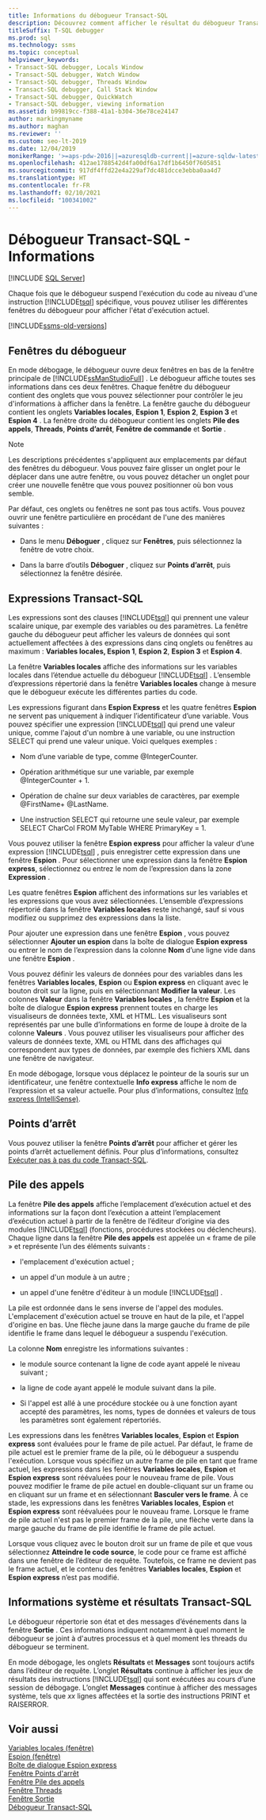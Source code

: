 ```yaml
---
title: Informations du débogueur Transact-SQL
description: Découvrez comment afficher le résultat du débogueur Transact-SQL, incluant des informations telles que les piles d’appels, les threads, les points d’arrêt, le code, les variables et les commandes.
titleSuffix: T-SQL debugger
ms.prod: sql
ms.technology: ssms
ms.topic: conceptual
helpviewer_keywords:
- Transact-SQL debugger, Locals Window
- Transact-SQL debugger, Watch Window
- Transact-SQL debugger, Threads Window
- Transact-SQL debugger, Call Stack Window
- Transact-SQL debugger, QuickWatch
- Transact-SQL debugger, viewing information
ms.assetid: b99819cc-f388-41a1-b304-36e78ce24147
author: markingmyname
ms.author: maghan
ms.reviewer: ''
ms.custom: seo-lt-2019
ms.date: 12/04/2019
monikerRange: '>=aps-pdw-2016||=azuresqldb-current||=azure-sqldw-latest||>=sql-server-2016||>=sql-server-linux-2017||=azuresqldb-mi-current'
ms.openlocfilehash: 412ae1788542d4fa00df6a17df1b6450f7605851
ms.sourcegitcommit: 917df4ffd22e4a229af7dc481dcce3ebba0aa4d7
ms.translationtype: HT
ms.contentlocale: fr-FR
ms.lasthandoff: 02/10/2021
ms.locfileid: "100341002"
---
```

# <a name="transact-sql-debugger---information"></a>Débogueur Transact-SQL - Informations

 [!INCLUDE [SQL Server](../../includes/applies-to-version/sqlserver.md)]

Chaque fois que le débogueur suspend l'exécution du code au niveau d'une instruction [!INCLUDE[tsql](../../includes/tsql-md.md)] spécifique, vous pouvez utiliser les différentes fenêtres du débogueur pour afficher l'état d'exécution actuel. 

[!INCLUDE[ssms-old-versions](../../includes/ssms-old-versions.md)]

## <a name="debugger-windows"></a>Fenêtres du débogueur  

En mode débogage, le débogueur ouvre deux fenêtres en bas de la fenêtre principale de [!INCLUDE[ssManStudioFull](../../includes/ssmanstudiofull-md.md)] . Le débogueur affiche toutes ses informations dans ces deux fenêtres. Chaque fenêtre du débogueur contient des onglets que vous pouvez sélectionner pour contrôler le jeu d'informations à afficher dans la fenêtre. La fenêtre gauche du débogueur contient les onglets **Variables locales**, **Espion 1**, **Espion 2**, **Espion 3** et **Espion 4** . La fenêtre droite du débogueur contient les onglets **Pile des appels**, **Threads**, **Points d’arrêt**, **Fenêtre de commande** et **Sortie** .  
  
> [!NOTE]  
>  Les descriptions précédentes s'appliquent aux emplacements par défaut des fenêtres du débogueur. Vous pouvez faire glisser un onglet pour le déplacer dans une autre fenêtre, ou vous pouvez détacher un onglet pour créer une nouvelle fenêtre que vous pouvez positionner où bon vous semble.  
  
 Par défaut, ces onglets ou fenêtres ne sont pas tous actifs. Vous pouvez ouvrir une fenêtre particulière en procédant de l'une des manières suivantes :  
  
-   Dans le menu **Déboguer** , cliquez sur **Fenêtres**, puis sélectionnez la fenêtre de votre choix.  
  
-   Dans la barre d’outils **Déboguer** , cliquez sur **Points d’arrêt**, puis sélectionnez la fenêtre désirée.  
  
## <a name="transact-sql-expressions"></a>Expressions Transact-SQL  
 Les expressions sont des clauses [!INCLUDE[tsql](../../includes/tsql-md.md)] qui prennent une valeur scalaire unique, par exemple des variables ou des paramètres. La fenêtre gauche du débogueur peut afficher les valeurs de données qui sont actuellement affectées à des expressions dans cinq onglets ou fenêtres au maximum : **Variables locales, Espion 1**, **Espion 2**, **Espion 3** et **Espion 4**.  
  
 La fenêtre **Variables locales** affiche des informations sur les variables locales dans l’étendue actuelle du débogueur [!INCLUDE[tsql](../../includes/tsql-md.md)] . L’ensemble d’expressions répertorié dans la fenêtre **Variables locales** change à mesure que le débogueur exécute les différentes parties du code.  
  
 Les expressions figurant dans **Espion Express** et les quatre fenêtres **Espion** ne servent pas uniquement à indiquer l’identificateur d’une variable. Vous pouvez spécifier une expression [!INCLUDE[tsql](../../includes/tsql-md.md)] qui prend une valeur unique, comme l'ajout d'un nombre à une variable, ou une instruction SELECT qui prend une valeur unique. Voici quelques exemples :  
  
-   Nom d’une variable de type, comme @IntegerCounter.  
  
-   Opération arithmétique sur une variable, par exemple @IntegerCounter + 1.  
  
-   Opération de chaîne sur deux variables de caractères, par exemple @FirstName+ @LastName.  
  
-   Une instruction SELECT qui retourne une seule valeur, par exemple SELECT CharCol FROM MyTable WHERE PrimaryKey = 1.  
  
 Vous pouvez utiliser la fenêtre **Espion express** pour afficher la valeur d’une expression [!INCLUDE[tsql](../../includes/tsql-md.md)] , puis enregistrer cette expression dans une fenêtre **Espion** . Pour sélectionner une expression dans la fenêtre **Espion express**, sélectionnez ou entrez le nom de l’expression dans la zone **Expression** .  
  
 Les quatre fenêtres **Espion** affichent des informations sur les variables et les expressions que vous avez sélectionnées. L’ensemble d’expressions répertorié dans la fenêtre **Variables locales** reste inchangé, sauf si vous modifiez ou supprimez des expressions dans la liste.  
  
 Pour ajouter une expression dans une fenêtre **Espion** , vous pouvez sélectionner **Ajouter un espion** dans la boîte de dialogue **Espion express** ou entrer le nom de l’expression dans la colonne **Nom** d’une ligne vide dans une fenêtre **Espion** .  
  
 Vous pouvez définir les valeurs de données pour des variables dans les fenêtres **Variables locales**, **Espion** ou **Espion express** en cliquant avec le bouton droit sur la ligne, puis en sélectionnant **Modifier la valeur**. Les colonnes **Valeur** dans la fenêtre **Variables locales** , la fenêtre **Espion** et la boîte de dialogue **Espion express** prennent toutes en charge les visualiseurs de données texte, XML et HTML. Les visualiseurs sont représentés par une bulle d’informations en forme de loupe à droite de la colonne **Valeurs** . Vous pouvez utiliser les visualiseurs pour afficher des valeurs de données texte, XML ou HTML dans des affichages qui correspondent aux types de données, par exemple des fichiers XML dans une fenêtre de navigateur.  
  
 En mode débogage, lorsque vous déplacez le pointeur de la souris sur un identificateur, une fenêtre contextuelle **Info express** affiche le nom de l’expression et sa valeur actuelle. Pour plus d’informations, consultez [Info express &#40;IntelliSense&#41;](./quick-info-intellisense.md).  
  
## <a name="breakpoints"></a>Points d’arrêt  
 Vous pouvez utiliser la fenêtre **Points d’arrêt** pour afficher et gérer les points d’arrêt actuellement définis. Pour plus d’informations, consultez [Exécuter pas à pas du code Transact-SQL](./step-through-transact-sql-code.md).  
  
## <a name="call-stacks"></a>Pile des appels  
 La fenêtre **Pile des appels** affiche l’emplacement d’exécution actuel et des informations sur la façon dont l’exécution a atteint l’emplacement d’exécution actuel à partir de la fenêtre de l’éditeur d’origine via des modules [!INCLUDE[tsql](../../includes/tsql-md.md)] (fonctions, procédures stockées ou déclencheurs). Chaque ligne dans la fenêtre **Pile des appels** est appelée un « frame de pile » et représente l’un des éléments suivants :  
  
-   l'emplacement d'exécution actuel ;  
  
-   un appel d'un module à un autre ;  
  
-   un appel d'une fenêtre d'éditeur à un module [!INCLUDE[tsql](../../includes/tsql-md.md)] .  
  
 La pile est ordonnée dans le sens inverse de l'appel des modules. L'emplacement d'exécution actuel se trouve en haut de la pile, et l'appel d'origine en bas. Une flèche jaune dans la marge gauche du frame de pile identifie le frame dans lequel le débogueur a suspendu l'exécution.  
  
 La colonne **Nom** enregistre les informations suivantes :  
  
-   le module source contenant la ligne de code ayant appelé le niveau suivant ;  
  
-   la ligne de code ayant appelé le module suivant dans la pile.  
  
-   Si l'appel est allé à une procédure stockée ou à une fonction ayant accepté des paramètres, les noms, types de données et valeurs de tous les paramètres sont également répertoriés.  
  
 Les expressions dans les fenêtres **Variables locales**, **Espion** et **Espion express** sont évaluées pour le frame de pile actuel. Par défaut, le frame de pile actuel est le premier frame de la pile, où le débogueur a suspendu l'exécution. Lorsque vous spécifiez un autre frame de pile en tant que frame actuel, les expressions dans les fenêtres **Variables locales**, **Espion** et **Espion express** sont réévaluées pour le nouveau frame de pile. Vous pouvez modifier le frame de pile actuel en double-cliquant sur un frame ou en cliquant sur un frame et en sélectionnant **Basculer vers le frame**. À ce stade, les expressions dans les fenêtres **Variables locales**, **Espion** et **Espion express** sont réévaluées pour le nouveau frame. Lorsque le frame de pile actuel n'est pas le premier frame de la pile, une flèche verte dans la marge gauche du frame de pile identifie le frame de pile actuel.  
  
 Lorsque vous cliquez avec le bouton droit sur un frame de pile et que vous sélectionnez **Atteindre le code source**, le code pour ce frame est affiché dans une fenêtre de l’éditeur de requête. Toutefois, ce frame ne devient pas le frame actuel, et le contenu des fenêtres **Variables locales**, **Espion** et **Espion express** n’est pas modifié.  
  
## <a name="system-information-and-transact-sql-results"></a>Informations système et résultats Transact-SQL  
 Le débogueur répertorie son état et des messages d’événements dans la fenêtre **Sortie** . Ces informations indiquent notamment à quel moment le débogueur se joint à d'autres processus et à quel moment les threads du débogueur se terminent.  
  
 En mode débogage, les onglets **Résultats** et **Messages** sont toujours actifs dans l’éditeur de requête. L’onglet **Résultats** continue à afficher les jeux de résultats des instructions [!INCLUDE[tsql](../../includes/tsql-md.md)] qui sont exécutées au cours d’une session de débogage. L’onglet **Messages** continue à afficher des messages système, tels que *xx* lignes affectées et la sortie des instructions PRINT et RAISERROR.  
  
## <a name="see-also"></a>Voir aussi  
 [Variables locales (fenêtre)](./transact-sql-debugger-locals-window.md)   
 [Espion (fenêtre)](./transact-sql-debugger-watch-window.md)   
 [Boîte de dialogue Espion express](./transact-sql-debugger-quickwatch-dialog-box.md)   
 [Fenêtre Points d'arrêt](./transact-sql-debugger-breakpoints-window.md)   
 [Fenêtre Pile des appels](./transact-sql-debugger-call-stack-window.md)   
 [Fenêtre Threads](./transact-sql-debugger-threads-window.md)   
 [Fenêtre Sortie](./transact-sql-debugger-output-window.md)   
 [Débogueur Transact-SQL](./transact-sql-debugger.md)  
  
